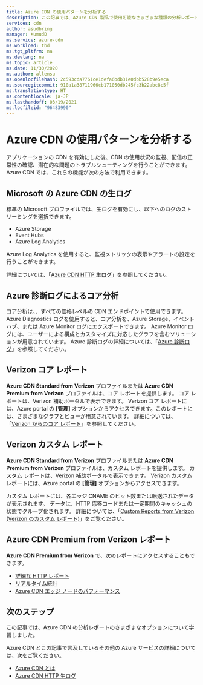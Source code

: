 ```yaml
---
title: Azure CDN の使用パターンを分析する
description: この記事では、Azure CDN 製品で使用可能なさまざまな種類の分析レポートについて説明します。
services: cdn
author: asudbring
manager: KumudD
ms.service: azure-cdn
ms.workload: tbd
ms.tgt_pltfrm: na
ms.devlang: na
ms.topic: article
ms.date: 11/30/2020
ms.author: allensu
ms.openlocfilehash: 2c593cda7761ce1defa6bdb31e0dbb528b9e5eca
ms.sourcegitcommit: 910a1a38711966cb171050db245fc3b22abc8c5f
ms.translationtype: HT
ms.contentlocale: ja-JP
ms.lasthandoff: 03/19/2021
ms.locfileid: "96483990"
---
```

# <a name="analyze-azure-cdn-usage-patterns"></a>Azure CDN の使用パターンを分析する

アプリケーションの CDN を有効にした後、CDN の使用状況の監視、配信の正常性の確認、潜在的な問題のトラブルシューティングを行うことができます。 Azure CDN では、これらの機能が次の方法で利用できます。 

## <a name="raw-logs-for-azure-cdn-from-microsoft"></a>Microsoft の Azure CDN の生ログ
標準の Microsoft プロファイルでは、生ログを有効にし、以下へのログのストリーミングを選択できます。

* Azure Storage
* Event Hubs
* Azure Log Analytics

Azure Log Analytics を使用すると、監視メトリックの表示やアラートの設定を行うことができます。 

詳細については、「[Azure CDN HTTP 生ログ](monitoring-and-access-log.md)」を参照してください。


## <a name="core-analytics-via-azure-diagnostic-logs"></a>Azure 診断ログによるコア分析

コア分析は、、すべての価格レベルの CDN エンドポイントで使用できます。 Azure Diagnostics ログを使用すると、コア分析を、Azure Storage、イベント ハブ、または Azure Monitor ログにエクスポートできます。 Azure Monitor ログには、ユーザーによる構成とカスタマイズに対応したグラフを含むソリューションが用意されています。 Azure 診断ログの詳細については、「[Azure 診断ログ](cdn-azure-diagnostic-logs.md)」を参照してください。

## <a name="verizon-core-reports"></a>Verizon コア レポート

**Azure CDN Standard from Verizon** プロファイルまたは **Azure CDN Premium from Verizon** プロファイルは、コア レポートを提供します。 コア レポートは、Verizon 補助ポータルで表示できます。 Verizon コア レポートには、Azure portal の **[管理]** オプションからアクセスできます。このレポートには、さまざまなグラフとビューが用意されています。 詳細については、「[Verizon からのコア レポート](cdn-analyze-usage-patterns.md)」を参照してください。

## <a name="verizon-custom-reports"></a>Verizon カスタム レポート

**Azure CDN Standard from Verizon** プロファイルまたは **Azure CDN Premium from Verizon** プロファイルは、カスタム レポートを提供します。 カスタム レポートは、Verizon 補助ポータルで表示できます。 Verizon カスタム レポートには、Azure portal の **[管理]** オプションからアクセスできます。 

カスタム レポートには、各エッジ CNAME のヒット数または転送されたデータが表示されます。 データは、HTTP 応答コードまたは一定期間のキャッシュの状態でグループ化されます。 詳細については、「[Custom Reports from Verizon (Verizon のカスタム レポート)](cdn-verizon-custom-reports.md)」をご覧ください。

## <a name="azure-cdn-premium-from-verizon-reports"></a>Azure CDN Premium from Verizon レポート

**Azure CDN Premium from Verizon** で、次のレポートにアクセスすることもできます。
   * [詳細な HTTP レポート](cdn-advanced-http-reports.md)
   * [リアルタイム統計](cdn-real-time-stats.md)
   * [Azure CDN エッジ ノードのパフォーマンス](cdn-edge-performance.md)

## <a name="next-steps"></a>次のステップ
この記事では、Azure CDN の分析レポートのさまざまなオプションについて学習しました。

Azure CDN とこの記事で言及しているその他の Azure サービスの詳細については、次をご覧ください。

* [Azure CDN とは](cdn-overview.md)
* [Azure CDN HTTP 生ログ](monitoring-and-access-log.md)
